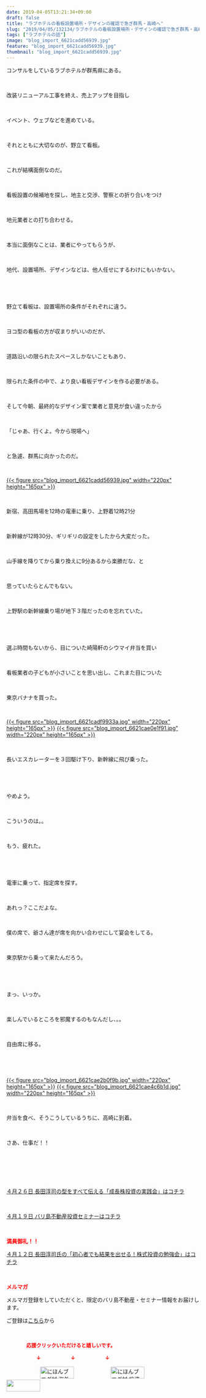 ```yaml
---
date: 2019-04-05T13:21:34+09:00
draft: false
title: "ラブホテルの看板設置場所・デザインの確認で急ぎ群馬・高崎へ"
slug: "2019/04/05/132134/ラブホテルの看板設置場所・デザインの確認で急ぎ群馬・高崎へ"
tags: ["ラブホテルの話"]
image: "blog_import_6621cadd56939.jpg"
feature: "blog_import_6621cadd56939.jpg"
thumbnail: "blog_import_6621cadd56939.jpg"
---
```

<p>コンサルをしているラブホテルが群馬県にある。</p><p> </p><p>改装リニューアル工事を終え、売上アップを目指し</p><p> </p><p>イベント、ウェブなどを進めている。</p><p> </p><p>それとともに大切なのが、野立て看板。</p><p> </p><p>これが結構面倒なのだ。</p><p> </p><p>看板設置の候補地を探し、地主と交渉、警察との折り合いをつけ</p><p> </p><p>地元業者との打ち合わせる。</p><p> </p><p>本当に面倒なことは、業者にやってもらうが、</p><p> </p><p>地代、設置場所、デザインなどは、他人任せにするわけにもいかない。</p><p> </p><p> </p><p>野立て看板は、設置場所の条件がそれぞれに違う。</p><p> </p><p>ヨコ型の看板の方が収まりがいいのだが、</p><p> </p><p>道路沿いの限られたスペースしかないこともあり、</p><p> </p><p>限られた条件の中で、より良い看板デザインを作る必要がある。</p><p> </p><p>そして今朝、最終的なデザイン案で業者と意見が食い違ったから</p><p> </p><p>「じゃあ、行くよ。今から現場へ」</p><p> </p><p>と急遽、群馬に向かったのだ。</p><p> </p><p><a href="blog_import_6621cadd56939.jpg">{{< figure src="blog_import_6621cadd56939.jpg" width="220px" height="165px" >}}</a></p><p> </p><p>新宿、高田馬場を12時の電車に乗り、上野着12時21分</p><p> </p><p>新幹線が12時30分、ギリギリの設定をしたから大変だった。</p><p> </p><p>山手線を降りてから乗り換えに9分あるから楽勝だな、と</p><p> </p><p>思っていたらとんでもない。</p><p> </p><p>上野駅の新幹線乗り場が地下３階だったのを忘れていた。</p><p> </p><p> </p><p>選ぶ時間もないから、目についた崎陽軒のシウマイ弁当を買い</p><p> </p><p>看板業者の子どもが小さいことを思い出し、これまた目についた</p><p> </p><p>東京バナナを買った。</p><p> </p><p><a href="blog_import_6621cadf9933a.jpg">{{< figure src="blog_import_6621cadf9933a.jpg" width="220px" height="165px" >}}</a> <a href="blog_import_6621cae0e1f91.jpg">{{< figure src="blog_import_6621cae0e1f91.jpg" width="220px" height="165px" >}}</a></p><p> </p><p>長いエスカレーターを３回駆け下り、新幹線に飛び乗った。</p><p> </p><p> </p><p>やめよう。</p><p> </p><p>こういうのは。。</p><p> </p><p>もう、疲れた。</p><p> </p><p> </p><p>電車に乗って、指定席を探す。</p><p> </p><p>あれっ？ここだよな。</p><p> </p><p>僕の席で、爺さん達が席を向かい合わせにして宴会をしてる。</p><p> </p><p>東京駅から乗って来たんだろう。</p><p> </p><p> </p><p>まっ、いっか。</p><p> </p><p>楽しんでいるところを邪魔するのもなんだし、。。</p><p> </p><p>自由席に移る。</p><p> </p><p> </p><p><a href="blog_import_6621cae2b0f9b.jpg">{{< figure src="blog_import_6621cae2b0f9b.jpg" width="220px" height="165px" >}}</a> <a href="blog_import_6621cae4c6b1d.jpg">{{< figure src="blog_import_6621cae4c6b1d.jpg" width="220px" height="165px" >}}</a></p><p> </p><p>弁当を食べ、そうこうしているうちに、高崎に到着。</p><p> </p><p>さあ、仕事だ！！</p><p> </p><p> </p><p> </p><p><a href="entry-12450322392.html" target="_blank">４月２６日 長田淳司の型をすべて伝える「成長株投資の実践会」はコチラ</a></p><p> </p><p><a href="entry-12450684266.html" target="_blank">４月１９日 バリ島不動産投資セミナーはコチラ</a></p><p> </p><p><span style="font-weight: bold;"><span style="color: rgb(255, 0, 0);">満員御礼！！</span></span></p><p><a href="entry-12449654667.html" target="_blank">４月１２日 長田淳司氏の「初心者でも結果を出せる！株式投資の勉強会」はコチラ</a></p><p> </p><p><span style="font-weight: bold;"><span style="color: rgb(255, 0, 0);">メルマガ</span></span></p><p>メルマガ登録をしていただくと、限定のバリ島不動産・セミナー情報をお届けします。</p><p>ご登録は<a href="f9eeVI" target="_blank">こちら</a>から</p><p style="text-align: center;"> </p><p><font color="#ff0000" size="2"><strong>　　　　応援クリックいただけると嬉しいです。</strong></font></p><p><font color="#ff0000" size="2"><strong>　　　　　　↓　　　　　　↓　　　　　　↓</strong></font></p><p><a href="ranking.html?p_cid=01260127" id="&amp;blogmura_banner"><img alt="にほんブログ村 海外生活ブログ バリ島情報へ" border="0" height="31" src="data:image/svg+xml;charset=utf-8,%3Csvg%20xmlns%3D%22http%3A%2F%2Fwww.w3.org%2F2000%2Fsvg%22%20title%3D%22Placeholder%20for%20Images%22%20role%3D%22presentation%22%20viewBox%3D%220%200%2088%2031%22%20%2F%3E" width="88" data-src="//overseas.blogmura.com/bali/img/bali88_31.gif" style="aspect-ratio: auto 88 / 31;"/><noscript><img alt="にほんブログ村 海外生活ブログ バリ島情報へ" border="0" height="31" src="//overseas.blogmura.com/bali/img/bali88_31.gif" width="88"></noscript></a>  <a href="ranking.html?p_cid=01260127" id="&amp;blogmura_banner"><img alt="にほんブログ村 投資ブログ 不動産投資へ" border="0" height="31" src="data:image/svg+xml;charset=utf-8,%3Csvg%20xmlns%3D%22http%3A%2F%2Fwww.w3.org%2F2000%2Fsvg%22%20title%3D%22Placeholder%20for%20Images%22%20role%3D%22presentation%22%20viewBox%3D%220%200%2088%2031%22%20%2F%3E" width="88" data-src="//investment.blogmura.com/hudousantoushi/img/hudousantoushi88_31.gif" style="aspect-ratio: auto 88 / 31;"/><noscript><img alt="にほんブログ村 投資ブログ 不動産投資へ" border="0" height="31" src="//investment.blogmura.com/hudousantoushi/img/hudousantoushi88_31.gif" width="88"></noscript></a> <a href="link.php?1804582" title="人気ブログランキングへ"><img border="0" height="31" src="data:image/svg+xml;charset=utf-8,%3Csvg%20xmlns%3D%22http%3A%2F%2Fwww.w3.org%2F2000%2Fsvg%22%20title%3D%22Placeholder%20for%20Images%22%20role%3D%22presentation%22%20viewBox%3D%220%200%2088%2031%22%20%2F%3E" width="88" data-src="https://blog.with2.net/img/banner/banner_22.gif" style="aspect-ratio: auto 88 / 31;"/><noscript><img border="0" height="31" src="https://blog.with2.net/img/banner/banner_22.gif" width="88"></noscript></a></p><p> </p>

